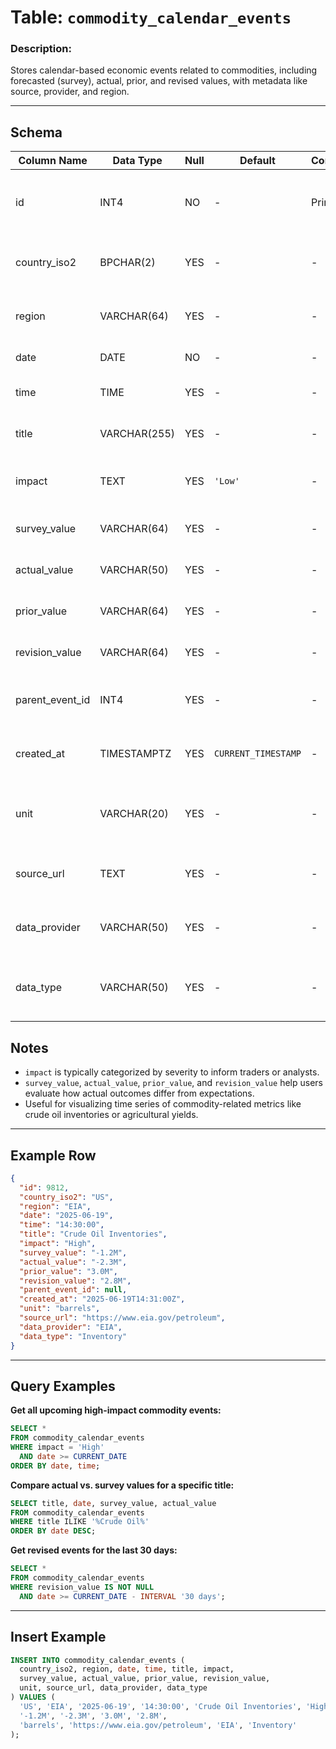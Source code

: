 # Table: `commodity_calendar_events`

### Description:

Stores calendar-based economic events related to commodities, including forecasted (survey), actual, prior, and revised values, with metadata like source, provider, and region.

---

## Schema

| Column Name       | Data Type    | Null | Default             | Constraints | Description                                                 |
| ----------------- | ------------ | ---- | ------------------- | ----------- | ----------------------------------------------------------- |
| id                | INT4         | NO   | -                   | Primary Key | Unique identifier for the commodity event                   |
| country_iso2      | BPCHAR(2)    | YES  | -                   | -           | Two-letter ISO country code (e.g., `US`, `CA`)              |
| region            | VARCHAR(64)  | YES  | -                   | -           | Sub-national region or economic zone                        |
| date              | DATE         | NO   | -                   | -           | Date of the event                                           |
| time              | TIME         | YES  | -                   | -           | Time of the event (if specified)                            |
| title             | VARCHAR(255) | YES  | -                   | -           | Descriptive title of the event                              |
| impact            | TEXT         | YES  | `'Low'`             | -           | Event impact level (e.g., `High`, `Medium`, `Low`)          |
| survey_value      | VARCHAR(64)  | YES  | -                   | -           | Forecasted or expected value                                |
| actual_value      | VARCHAR(50)  | YES  | -                   | -           | Realized or reported value                                  |
| prior_value       | VARCHAR(64)  | YES  | -                   | -           | Value from the previous period                              |
| revision_value    | VARCHAR(64)  | YES  | -                   | -           | Revised value from prior release                            |
| parent_event_id   | INT4         | YES  | -                   | -           | Optional reference to a parent event                        |
| created_at        | TIMESTAMPTZ  | YES  | `CURRENT_TIMESTAMP` | -           | Timestamp when the event was inserted                       |
| unit              | VARCHAR(20)  | YES  | -                   | -           | Measurement unit of the values (e.g., barrels, metric tons) |
| source_url        | TEXT         | YES  | -                   | -           | Link to the official source of the data                     |
| data_provider     | VARCHAR(50)  | YES  | -                   | -           | Organization or service that provides the data              |
| data_type         | VARCHAR(50)  | YES  | -                   | -           | Type of data (e.g., `Inventory`, `Production`, etc.)        |


## Notes

* `impact` is typically categorized by severity to inform traders or analysts.
* `survey_value`, `actual_value`, `prior_value`, and `revision_value` help users evaluate how actual outcomes differ from expectations.
* Useful for visualizing time series of commodity-related metrics like crude oil inventories or agricultural yields.

---

## Example Row

```json
{
  "id": 9812,
  "country_iso2": "US",
  "region": "EIA",
  "date": "2025-06-19",
  "time": "14:30:00",
  "title": "Crude Oil Inventories",
  "impact": "High",
  "survey_value": "-1.2M",
  "actual_value": "-2.3M",
  "prior_value": "3.0M",
  "revision_value": "2.8M",
  "parent_event_id": null,
  "created_at": "2025-06-19T14:31:00Z",
  "unit": "barrels",
  "source_url": "https://www.eia.gov/petroleum",
  "data_provider": "EIA",
  "data_type": "Inventory"
}
```

---

## Query Examples

**Get all upcoming high-impact commodity events:**

```sql
SELECT *
FROM commodity_calendar_events
WHERE impact = 'High'
  AND date >= CURRENT_DATE
ORDER BY date, time;
```

**Compare actual vs. survey values for a specific title:**

```sql
SELECT title, date, survey_value, actual_value
FROM commodity_calendar_events
WHERE title ILIKE '%Crude Oil%'
ORDER BY date DESC;
```

**Get revised events for the last 30 days:**

```sql
SELECT *
FROM commodity_calendar_events
WHERE revision_value IS NOT NULL
  AND date >= CURRENT_DATE - INTERVAL '30 days';
```

---

## Insert Example

```sql
INSERT INTO commodity_calendar_events (
  country_iso2, region, date, time, title, impact,
  survey_value, actual_value, prior_value, revision_value,
  unit, source_url, data_provider, data_type
) VALUES (
  'US', 'EIA', '2025-06-19', '14:30:00', 'Crude Oil Inventories', 'High',
  '-1.2M', '-2.3M', '3.0M', '2.8M',
  'barrels', 'https://www.eia.gov/petroleum', 'EIA', 'Inventory'
);
```